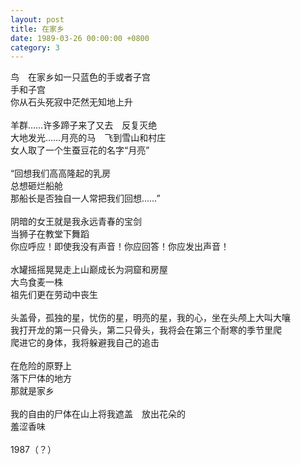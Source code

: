 ```yaml
---
layout: post
title: 在家乡
date: 1989-03-26 00:00:00 +0800
category: 3
---
```


鸟　在家乡如一只蓝色的手或者子宫<br>
手和子宫<br>
你从石头死寂中茫然无知地上升<br>
<br>
羊群……许多蹄子来了又去　反复灭绝<br>
大地发光……月亮的马　飞到雪山和村庄<br>
女人取了一个生蚕豆花的名字“月亮”<br>
<br>
“回想我们高高隆起的乳房<br>
总想砸烂船舱<br>
那船长是否独自一人常把我们回想……”<br>
<br>
阴暗的女王就是我永远青春的宝剑<br>
当狮子在教堂下舞蹈<br>
你应呼应！即使我没有声音！你应回答！你应发出声音！<br>
<br>
水罐摇摇晃晃走上山巅成长为洞窟和房屋<br>
大鸟食麦一株<br>
祖先们更在劳动中丧生<br>
<br>
头盖骨，孤独的星，忧伤的星，明亮的星，我的心，坐在头颅上大叫大嚷<br>
我打开龙的第一只骨头，第二只骨头，我将会在第三个耐寒的季节里爬<br>
爬进它的身体，我将躲避我自己的追击<br>
<br>
在危险的原野上<br>
落下尸体的地方<br>
那就是家乡<br>
<br>
我的自由的尸体在山上将我遮盖　放出花朵的<br>
羞涩香味<br>
<br>
1987（？）